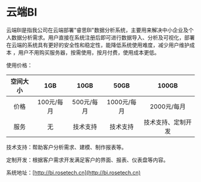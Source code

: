 # 云端BI

云端BI是指我公司在云端部署"睿思BI"数据分析系统，主要用来解决中小企业及个人数据分析需求。用户直接在系统注册后即可进行数据导入、分析及可视化，部署在云端的系统具有更好的安全性和稳定性，能降低系统使用难度，减少用户维护成本 ，用户不用购买服务器，按需使用，按月付费，使用成本更低。

使用价格：

| 空间大小 | 1GB | 10GB | 50GB | 100GB |
| :---: | :---: | :---: | :---: | :---: |
| 价格 | 100元/每月 | 500元/每月 | 1000元/每月 | 2000元/每月 |
| 服务 | 无 | 技术支持 | 技术支持 | 技术支持、定制开发 |

技术支持：帮助客户分析需求、建模、制作报表等。

定制开发：根据客户需求开发满足客户的界面、报表、仪表盘等内容。

系统地址：[http://bi.rosetech.cn](http://bi.rosetech.cn)

